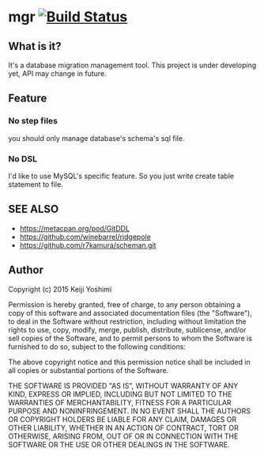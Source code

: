 # mgr [![Build Status](https://secure.travis-ci.org/walf443/mgr.png)](http://travis-ci.org/walf443/mgr)

## What is it?

It's a database migration management tool. This project is under developing yet, API may change in future.

## Feature

### No step files

you should only manage database's schema's sql file.

### No DSL

I'd like to use MySQL's specific feature. So you just write create table statement to file.

SEE ALSO
-----------

 - https://metacpan.org/pod/GitDDL
 - https://github.com/winebarrel/ridgepole
 - https://github.com/r7kamura/scheman.git

Author
--------

Copyright (c) 2015 Keiji Yoshimi

Permission is hereby granted, free of charge, to any person obtaining a copy of this software and associated documentation files (the "Software"), to deal in the Software without restriction, including without limitation the rights to use, copy, modify, merge, publish, distribute, sublicense, and/or sell copies of the Software, and to permit persons to whom the Software is furnished to do so, subject to the following conditions:

The above copyright notice and this permission notice shall be included in all copies or substantial portions of the Software.

THE SOFTWARE IS PROVIDED "AS IS", WITHOUT WARRANTY OF ANY KIND, EXPRESS OR IMPLIED, INCLUDING BUT NOT LIMITED TO THE WARRANTIES OF MERCHANTABILITY, FITNESS FOR A PARTICULAR PURPOSE AND NONINFRINGEMENT. IN NO EVENT SHALL THE AUTHORS OR COPYRIGHT HOLDERS BE LIABLE FOR ANY CLAIM, DAMAGES OR OTHER LIABILITY, WHETHER IN AN ACTION OF CONTRACT, TORT OR OTHERWISE, ARISING FROM, OUT OF OR IN CONNECTION WITH THE SOFTWARE OR THE USE OR OTHER DEALINGS IN THE SOFTWARE.
